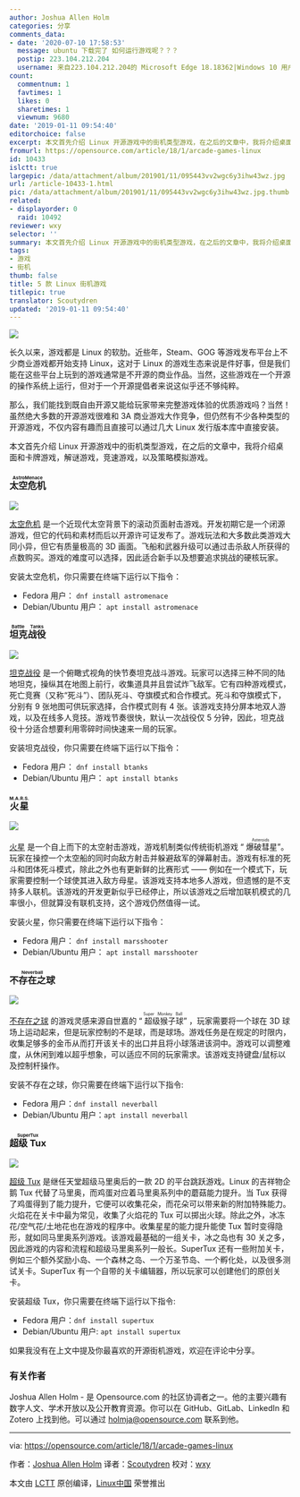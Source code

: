 ```yaml
---
author: Joshua Allen Holm
categories: 分享
comments_data:
- date: '2020-07-10 17:58:53'
  message: ubuntu 下载完了 如何运行游戏呢？？？
  postip: 223.104.212.204
  username: 来自223.104.212.204的 Microsoft Edge 18.18362|Windows 10 用户
count:
  commentnum: 1
  favtimes: 1
  likes: 0
  sharetimes: 1
  viewnum: 9680
date: '2019-01-11 09:54:40'
editorchoice: false
excerpt: 本文首先介绍 Linux 开源游戏中的街机类型游戏，在之后的文章中，我将介绍桌面和卡牌游戏，解谜游戏，竞速游戏，以及策略模拟游戏。
fromurl: https://opensource.com/article/18/1/arcade-games-linux
id: 10433
islctt: true
largepic: /data/attachment/album/201901/11/095443vv2wgc6y3ihw43wz.jpg
url: /article-10433-1.html
pic: /data/attachment/album/201901/11/095443vv2wgc6y3ihw43wz.jpg.thumb.jpg
related:
- displayorder: 0
  raid: 10492
reviewer: wxy
selector: ''
summary: 本文首先介绍 Linux 开源游戏中的街机类型游戏，在之后的文章中，我将介绍桌面和卡牌游戏，解谜游戏，竞速游戏，以及策略模拟游戏。
tags:
- 游戏
- 街机
thumb: false
title: 5 款 Linux 街机游戏
titlepic: true
translator: Scoutydren
updated: '2019-01-11 09:54:40'
---
```


![](/data/attachment/album/201901/11/095443vv2wgc6y3ihw43wz.jpg)


长久以来，游戏都是 Linux 的软肋。近些年，Steam、GOG 等游戏发布平台上不少商业游戏都开始支持 Linux，这对于 Linux 的游戏生态来说是件好事，但是我们能在这些平台上玩到的游戏通常是不开源的商业作品。当然，这些游戏在一个开源的操作系统上运行，但对于一个开源提倡者来说这似乎还不够纯粹。


那么，我们能找到既自由开源又能给玩家带来完整游戏体验的优质游戏吗？当然！虽然绝大多数的开源游戏很难和 3A 商业游戏大作竞争，但仍然有不少各种类型的开源游戏，不仅内容有趣而且直接可以通过几大 Linux 发行版本库中直接安装。


本文首先介绍 Linux 开源游戏中的街机类型游戏，在之后的文章中，我将介绍桌面和卡牌游戏，解谜游戏，竞速游戏，以及策略模拟游戏。


### <ruby> 太空危机 <rt>  AstroMenace </rt></ruby>


![](/data/attachment/album/201901/11/095449gvtnhvbqwsestass.png)


[太空危机](http://www.viewizard.com/) 是一个近现代太空背景下的滚动页面射击游戏。开发初期它是一个闭源游戏，但它的代码和素材而后以开源许可证发布了。游戏玩法和大多数此类游戏大同小异，但它有质量极高的 3D 画面。飞船和武器升级可以通过击杀敌人所获得的点数购买。游戏的难度可以选择，因此适合新手以及想要追求挑战的硬核玩家。


安装太空危机，你只需要在终端下运行以下指令：


* Fedora 用户： `dnf install astromenace`
* Debian/Ubuntu 用户： `apt install astromenace`


### <ruby> 坦克战役 <rt>  Battle Tanks </rt></ruby>


![](/data/attachment/album/201901/11/095500o03und01bmw0iwdv.png)


[坦克战役](http://btanks.sourceforge.net/blog/about-game) 是一个俯瞰式视角的快节奏坦克战斗游戏。玩家可以选择三种不同的陆地坦克，操纵其在地图上前行，收集道具并且尝试炸飞敌军。它有四种游戏模式，死亡竞赛（又称“死斗”）、团队死斗、夺旗模式和合作模式。死斗和夺旗模式下，分别有 9 张地图可供玩家选择，合作模式则有 4 张。该游戏支持分屏本地双人游戏，以及在线多人竞技。游戏节奏很快，默认一次战役仅 5 分钟，因此，坦克战役十分适合想要利用零碎时间快速来一局的玩家。


安装坦克战役，你只需要在终端下运行以下指令：


* Fedora 用户： `dnf install btanks`
* Debian/Ubuntu 用户： `apt install btanks`


### <ruby> 火星 <rt>  M.A.R.S. </rt></ruby>


![](/data/attachment/album/201901/11/095510bq5qmprllena99nv.png)


[火星](http://mars-game.sourceforge.net/?page_id=10) 是一个自上而下的太空射击游戏，游戏机制类似传统街机游戏 “<ruby> 爆破彗星 <rt>  Asteroids </rt></ruby>”。玩家在操控一个太空船的同时向敌方射击并躲避敌军的弹幕射击。游戏有标准的死斗和团体死斗模式，除此之外也有更新鲜的比赛形式 —— 例如在一个模式下，玩家需要控制一个球使其进入敌方母星。该游戏支持本地多人游戏，但遗憾的是不支持多人联机。该游戏的开发更新似乎已经停止，所以该游戏之后增加联机模式的几率很小，但就算没有联机支持，这个游戏仍然值得一试。


安装火星，你只需要在终端下运行以下指令：


* Fedora 用户： `dnf install marsshooter`
* Debian/Ubuntu 用户： `apt install marsshooter`


### <ruby> 不存在之球 <rt>  Neverball </rt></ruby>


![](/data/attachment/album/201901/11/095520bblchzzujhzwrnyl.png)


[不存在之球](https://neverball.org/index.php) 的游戏灵感来源自世嘉的 “<ruby> 超级猴子球 <rt>  Super Monkey Ball </rt></ruby>” ，玩家需要将一个球在 3D 球场上运动起来，但是玩家控制的不是球，而是球场。游戏任务是在规定的时限内，收集足够多的金币从而打开该关卡的出口并且将小球落进该洞中。游戏可以调整难度，从休闲到难以超乎想象，可以适应不同的玩家需求。该游戏支持键盘/鼠标以及控制杆操作。


安装不存在之球，你只需要在终端下运行以下指令:


* Fedora 用户：`dnf install neverball`
* Debian/Ubuntu 用户：`apt install neverball`


### <ruby> 超级 Tux <rt>  SuperTux </rt></ruby>


![](/data/attachment/album/201901/11/095528c0gyly0yykyokra6.png)


[超级 Tux](http://supertux.org/) 是继任天堂超级马里奥后的一款 2D 的平台跳跃游戏。Linux 的吉祥物企鹅 Tux 代替了马里奥，而鸡蛋对应着马里奥系列中的蘑菇能力提升。当 Tux 获得了鸡蛋得到了能力提升，它便可以收集花朵，而花朵可以带来新的附加特殊能力。火焰花在关卡中最为常见，收集了火焰花的 Tux 可以掷出火球。除此之外，冰冻花/空气花/土地花也在游戏的程序中。收集星星的能力提升能使 Tux 暂时变得隐形，就如同马里奥系列游戏。该游戏最基础的一组关卡，冰之岛也有 30 关之多，因此游戏的内容和流程和超级马里奥系列一般长。SuperTux 还有一些附加关卡，例如三个额外奖励小岛、一个森林之岛、一个万圣节岛、一个孵化处，以及很多测试关卡。SuperTux 有一个自带的关卡编辑器，所以玩家可以创建他们的原创关卡。


安装超级 Tux，你只需要在终端下运行以下指令:


* Fedora 用户：`dnf install supertux`
* Debian/Ubuntu 用户: `apt install supertux`


如果我没有在上文中提及你最喜欢的开源街机游戏，欢迎在评论中分享。


### 有关作者


Joshua Allen Holm - 是 Opensource.com 的社区协调者之一。他的主要兴趣有数字人文、学术开放以及公开教育资源。你可以在 GitHub、GitLab、LinkedIn 和 Zotero 上找到他。可以通过 [holmja@opensource.com](mailto:holmja@opensource.com) 联系到他。




---


via: <https://opensource.com/article/18/1/arcade-games-linux>


作者：[Joshua Allen Holm](https://opensource.com/users/holmja) 译者：[Scoutydren](https://github.com/Scoutydren) 校对：[wxy](https://github.com/wxy)


本文由 [LCTT](https://github.com/LCTT/TranslateProject) 原创编译，[Linux中国](https://linux.cn/) 荣誉推出